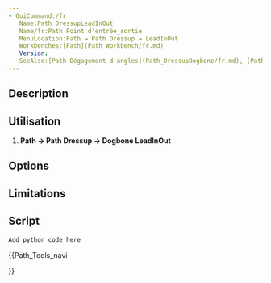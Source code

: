 ```yaml
---
- GuiCommand:/fr
   Name:Path DressupLeadInOut
   Name/fr:Path Point d'entrée_sortie
   MenuLocation:Path → Path Dressup → LeadInOut
   Workbenches:[Path](Path_Workbench/fr.md)
   Version:
   SeeAlso:[Path Dégagement d'angles](Path_DressupDogbone/fr.md), [Path Balises d'attache de maintien](Path_DressupTag/fr.md), [Path Rampe d'entrée d'usinage](Path_DressupRampEntry/fr.md), [Path Parcours de couteau](Path_DressupDragKnife/fr.md)
---
```



</div>

## Description

## Utilisation

1.  
    **Path → Path Dressup → Dogbone LeadInOut**
    

## Options

## Limitations

## Script


```python
Add python code here
```


<div class="mw-translate-fuzzy">





</div>


{{Path_Tools_navi

}} 
